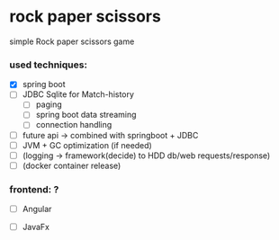 # rock paper scissors
simple Rock paper scissors game

### used techniques:
- [x] spring boot
- [ ] JDBC Sqlite for Match-history
    - [ ] paging
    - [ ] spring boot data streaming
    - [ ] connection handling
- [ ] future api -> combined with springboot + JDBC
- [ ] JVM + GC optimization (if needed)
- [ ] (logging -> framework(decide) to HDD db/web requests/response)
- [ ] (docker container release)

### frontend: ?
- [ ] Angular
- [ ] JavaFx

